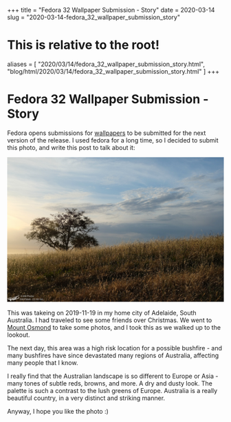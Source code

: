 +++
title = "Fedora 32 Wallpaper Submission - Story"
date = 2020-03-14
slug = "2020-03-14-fedora_32_wallpaper_submission_story"
# This is relative to the root!
aliases = [ "2020/03/14/fedora_32_wallpaper_submission_story.html", "blog/html/2020/03/14/fedora_32_wallpaper_submission_story.html" ]
+++
# Fedora 32 Wallpaper Submission - Story

Fedora opens submissions for
[wallpapers](https://apps.fedoraproject.org/nuancier/contribute/) to be
submitted for the next version of the release. I used fedora for a long
time, so I decided to submit this photo, and write this post to talk
about it:

![image](/_static/20191119_184819_DSCF0043_5.jpg)

This was takeing on 2019-11-19 in my home city of Adelaide, South
Australia. I had traveled to see some friends over Christmas. We went to
[Mount
Osmond](https://www.google.com/maps/@-34.9656653,138.6670176,14.51z) to
take some photos, and I took this as we walked up to the lookout.

The next day, this area was a high risk location for a possible
bushfire - and many bushfires have since devastated many regions of
Australia, affecting many people that I know.

I really find that the Australian landscape is so different to Europe or
Asia - many tones of subtle reds, browns, and more. A dry and dusty
look. The palette is such a contrast to the lush greens of Europe.
Australia is a really beautiful country, in a very distinct and striking
manner.

Anyway, I hope you like the photo :)

